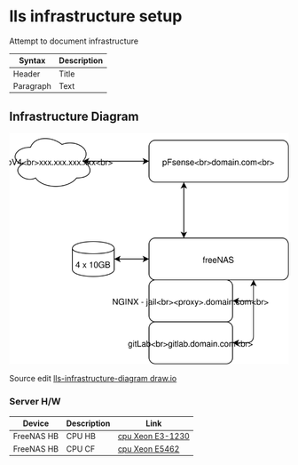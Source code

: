 # lls infrastructure setup

Attempt to document infrastructure

| Syntax | Description |
| ----------- | ----------- |
| Header | Title |
| Paragraph | Text |

## Infrastructure Diagram

![lls-infrastructure-diagram svg](images/lls-infrastructure-diagram.svg)

Source edit [lls-infrastructure-diagram draw.io](https://www.draw.io/#Hlooseleaf%2Flls-nodejs-test%2Fmaster%2Fdocs%2Fimages%2Flls-infrastructure-diagram.drawio)

### Server H/W

| Device | Description | Link |
| ----------- | ---------------- | --------- |
| FreeNAS HB  | CPU HB           | [cpu Xeon E3-1230](https://ark.intel.com/content/www/us/en/ark/products/97474/intel-xeon-processor-e3-1230-v6-8m-cache-3-50-ghz.html) |
| FreeNAS HB  | CPU CF           | [cpu Xeon E5462](https://ark.intel.com/content/www/us/en/ark/products/33084/intel-xeon-processor-e5462-12m-cache-2-80-ghz-1600-mhz-fsb.html) |

